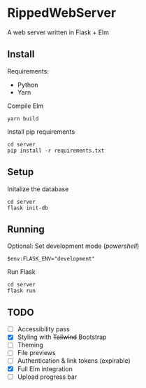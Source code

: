 # RippedWebServer

A web server written in Flask + Elm

## Install

Requirements:

- Python
- Yarn

Compile Elm

```
yarn build
```

Install pip requirements

```
cd server
pip install -r requirements.txt
```

## Setup

Initalize the database

```
cd server
flask init-db
```

## Running

Optional: Set development mode (_powershell_)

```
$env:FLASK_ENV="development"
```

Run Flask

```
cd server
flask run
```

## TODO

- [ ] Accessibility pass
- [x] Styling with <s>Tailwind</s> Bootstrap
- [ ] Theming
- [ ] File previews
- [ ] Authentication & link tokens (expirable)
- [x] Full Elm integration
- [ ] Upload progress bar
